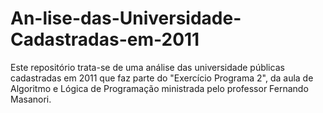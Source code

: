 # An-lise-das-Universidade-Cadastradas-em-2011
Este repositório trata-se de uma análise das universidade públicas cadastradas em 2011 que faz parte do "Exercício Programa 2", da aula de Algoritmo e Lógica de Programação ministrada pelo professor Fernando Masanori. 

